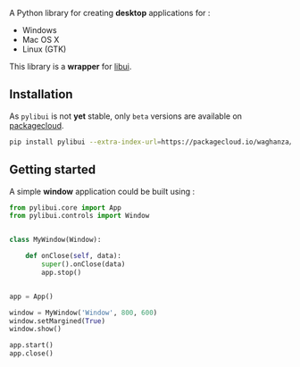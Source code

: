 A Python library for creating **desktop** applications for :

+ Windows
+ Mac OS X
+ Linux (GTK)

This library is a **wrapper** for [libui](https://github.com/andlabs/libui).

Installation
------------

As `pylibui` is not **yet** stable, only `beta` versions are available on [packagecloud](https://packagecloud.io/waghanza/pylibui/packages/python/pylibui-0.0.1-py2.py3-none-any.whl).

~~~sh
pip install pylibui --extra-index-url=https://packagecloud.io/waghanza/pylibui/pypi/simple
~~~

Getting started
------------

A simple **window** application could be built using :

```python    
from pylibui.core import App
from pylibui.controls import Window


class MyWindow(Window):

    def onClose(self, data):
        super().onClose(data)
        app.stop()


app = App()

window = MyWindow('Window', 800, 600)
window.setMargined(True)
window.show()

app.start()
app.close()
```

